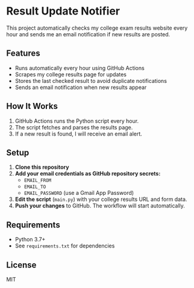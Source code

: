 # Result Update Notifier

This project automatically checks my college exam results website every hour and sends me an email notification if new results are posted.

## Features

- Runs automatically every hour using GitHub Actions
- Scrapes my college results page for updates
- Stores the last checked result to avoid duplicate notifications
- Sends an email notification when new results appear

## How It Works

1. GitHub Actions runs the Python script every hour.
2. The script fetches and parses the results page.
3. If a new result is found, I will receive an email alert.

## Setup

1. **Clone this repository**
2. **Add your email credentials as GitHub repository secrets:**
   - `EMAIL_FROM`
   - `EMAIL_TO`
   - `EMAIL_PASSWORD` (use a Gmail App Password)
3. **Edit the script** (`main.py`) with your college results URL and form data.
4. **Push your changes** to GitHub. The workflow will start automatically.

## Requirements

- Python 3.7+
- See `requirements.txt` for dependencies

## License

MIT


